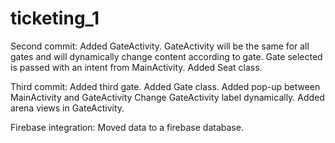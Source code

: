 # ticketing_1

Second commit:
Added GateActivity. GateActivity will be the same for all gates and will dynamically change content according to gate.
Gate selected is passed with an intent from MainActivity.
Added Seat class.

Third commit:
Added third gate.
Added Gate class.
Added pop-up between MainActivity and GateActivity
Change GateActivity label dynamically.
Added arena views in GateActivity.

Firebase integration:
Moved data to a firebase database.